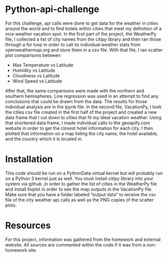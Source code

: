 # Python-api-challenge
For this challenge, api calls were done to get data for the weather in cities around the world and to find hotels within cities that meet my definition of a nice weather vacation spot.  In the first part of the project, the WeatherPy file, I collected a list of city names from the citipy library and then ran those through a for loop in order to call its individual weather stats from openweathermap.org and store them in a csv file.  With that file, I ran scatter plot comparisons between:
-	Max Temperature vs Latitude
-	Humidity vs Latitude
-	Cloudiness vs Latitude
-	Wind Speed vs Latitude

After that, the same comparisons were made with the northern and southern hemispheres.  Line regression was used in an attempt to find any conclusions that could be drawn from the data.  The results for those individual analysis are in the ipynb file.  In the second file, VacationPy,  I took the cities csv file created in the first half of the project and created a new data frame that I cut down to cities that fit my ideal vacation weather.  Using that shortened data frame, I made individual calls to the geoapify.com website in order to get the closest hotel information for each city.  I then plotted that information on a map listing the city name, the hotel available, and the country which it is located in.

# Installation
This code should be run on a PythonData virtual kernel but will probably run on a Python 3 kernel just as well.  You must install citipy library into your system via github ,in order to gather the list of cities in the WeatherPy file and install hvplot in order to see the map outputs in the VacationPy file. Make sure that you have a folder labeled “output data” to receive the csv file of the city weather api calls as well as the PNG copies of the scatter plots.   

# Resources
For this project, information was gathered from the homework and external website.  All sources are commented within the code if it was from a non-homework site.
